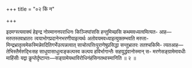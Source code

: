 +++
title = "०२ किं न"

+++

इदमग्स्त्यवाक्यं हेइन्द्र नोस्माननपराधिनः किञ्जिघांससि हन्तुमिच्छसि कथमवध्यत्वमित्यत- आह—मरुतस्तवभ्रातरः त्वयाभोगप्रदानेनभरणीयाइत्यर्थः अतोवयमवध्याइत्युक्तम्भवति मरुता- मिन्द्रभ्रातृत्वमेकस्मिन्नेवदितिगर्भेउत्पन्नत्वात् साचोत्पत्तिःपुराणेषुप्रसिद्धा सन्तुभ्रातरः ततश्चकिमि- त्यतआह—तेभिस्तैर्मरुद्भिःसह साधुयासाधुत्वङ्कल्पस्व कल्पय हविर्भागान्तैः सहयुद्धंवानोस्मान् स- मरणेसङ्ग्रामेमावधीः माहिंसीः यद्वा कॢप्तेर्दृष्टान्तः—सङ्ग्रामेयथाविरोधिनंहंसिनतथास्मानिति ॥ २ ॥